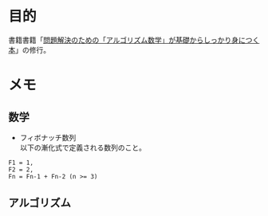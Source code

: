 # 目的

書籍書籍「[問題解決のための「アルゴリズム数学」が基礎からしっかり身につく本](https://www.amazon.co.jp/%E5%95%8F%E9%A1%8C%E8%A7%A3%E6%B1%BA%E3%81%AE%E3%81%9F%E3%82%81%E3%81%AE%E3%80%8C%E3%82%A2%E3%83%AB%E3%82%B4%E3%83%AA%E3%82%BA%E3%83%A0%C3%97%E6%95%B0%E5%AD%A6%E3%80%8D%E3%81%8C%E5%9F%BA%E7%A4%8E%E3%81%8B%E3%82%89%E3%81%97%E3%81%A3%E3%81%8B%E3%82%8A%E8%BA%AB%E3%81%AB%E3%81%A4%E3%81%8F%E6%9C%AC-%E7%B1%B3%E7%94%B0-%E5%84%AA%E5%B3%BB/dp/4297125218/ref=sr_1_44?adgrpid=87728018825&gclid=CjwKCAiAhJWsBhAaEiwAmrNyqypc71PaGxBBxuY1PcBqOFBxR6ZpmdtbaxxkYTkGZDsg_y3dhiykJxoCCwUQAvD_BwE&hvadid=651359515152&hvdev=c&hvlocphy=9171847&hvnetw=g&hvqmt=e&hvrand=10974612332950559041&hvtargid=kwd-370392273358&hydadcr=5743_13319654&jp-ad-ap=0&keywords=%E3%82%A2%E3%83%AB%E3%82%B4%E3%83%AA%E3%82%BA%E3%83%A0+%E3%81%A8+%E3%83%87%E3%83%BC%E3%82%BF%E6%A7%8B%E9%80%A0&qid=1703310329&sr=8-44)」の修行。

# メモ

## 数学

- フィボナッチ数列  
以下の漸化式で定義される数列のこと。
``` @フィボナッチ数列
F1 = 1,
F2 = 2,
Fn = Fn-1 + Fn-2 (n >= 3)
```


## アルゴリズム